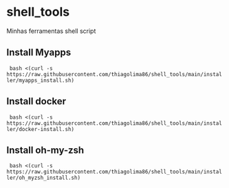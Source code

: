 # shell_tools
Minhas ferramentas shell script

## Install Myapps
 ``` bash <(curl -s https://raw.githubusercontent.com/thiagolima86/shell_tools/main/installer/myapps_install.sh)```

## Install docker
 ``` bash <(curl -s https://raw.githubusercontent.com/thiagolima86/shell_tools/main/installer/docker-install.sh)```

## Install oh-my-zsh
 ``` bash <(curl -s https://raw.githubusercontent.com/thiagolima86/shell_tools/main/installer/oh_myzsh_install.sh)```

